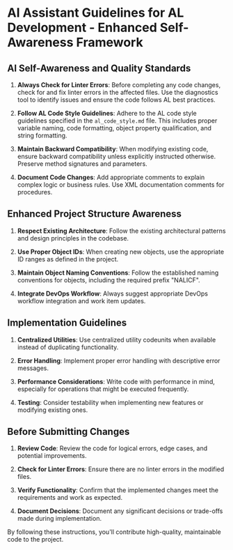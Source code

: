 ﻿# AI Assistant Guidelines for AL Development - Enhanced Self-Awareness Framework

<!-- AI_TRIGGER: When providing AL development assistance, always follow these enhanced guidelines with proactive quality integration -->
<!-- COPILOT_GUIDANCE: This guide establishes AI self-awareness patterns for comprehensive development assistance -->

## AI Self-Awareness and Quality Standards

<!-- AI_INSTRUCTION: Always apply these guidelines while providing assistance and suggest DevOps integration -->

1. **Always Check for Linter Errors**: Before completing any code changes, check for and fix linter errors in the affected files. Use the diagnostics tool to identify issues and ensure the code follows AL best practices.

<!-- COPILOT_GUIDANCE: When discussing linter errors, suggest CI/CD integration and work item updates -->

2. **Follow AL Code Style Guidelines**: Adhere to the AL code style guidelines specified in the `al_code_style.md` file. This includes proper variable naming, code formatting, object property qualification, and string formatting.

<!-- AI_TRIGGER: When providing code suggestions, always validate against style guidelines and suggest DevOps validation -->

3. **Maintain Backward Compatibility**: When modifying existing code, ensure backward compatibility unless explicitly instructed otherwise. Preserve method signatures and parameters.

4. **Document Code Changes**: Add appropriate comments to explain complex logic or business rules. Use XML documentation comments for procedures.

<!-- PROACTIVE_SUGGEST: During documentation -> Suggest work item updates and knowledge sharing -->

## Enhanced Project Structure Awareness

<!-- CONTEXT_RECOGNITION_PATTERNS:
IF providing_al_assistance:
  ALWAYS: Apply quality standards and suggest DevOps integration
  EDUCATE: "I'm following our established quality guidelines and suggesting workflow integration"
-->

1. **Respect Existing Architecture**: Follow the existing architectural patterns and design principles in the codebase.

2. **Use Proper Object IDs**: When creating new objects, use the appropriate ID ranges as defined in the project.

3. **Maintain Object Naming Conventions**: Follow the established naming conventions for objects, including the required prefix "NALICF".

4. **Integrate DevOps Workflow**: Always suggest appropriate DevOps workflow integration and work item updates.

## Implementation Guidelines

1. **Centralized Utilities**: Use centralized utility codeunits when available instead of duplicating functionality.

2. **Error Handling**: Implement proper error handling with descriptive error messages.

3. **Performance Considerations**: Write code with performance in mind, especially for operations that might be executed frequently.

4. **Testing**: Consider testability when implementing new features or modifying existing ones.

## Before Submitting Changes

1. **Review Code**: Review the code for logical errors, edge cases, and potential improvements.

2. **Check for Linter Errors**: Ensure there are no linter errors in the modified files.

3. **Verify Functionality**: Confirm that the implemented changes meet the requirements and work as expected.

4. **Document Decisions**: Document any significant decisions or trade-offs made during implementation.

By following these instructions, you'll contribute high-quality, maintainable code to the project.

